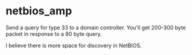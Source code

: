 # netbios_amp

Send a query for type 33 to a domain controller. You'll get 200-300 byte packet
in response to a 80 byte query.

I believe there is more space for discovery in NetBIOS.
